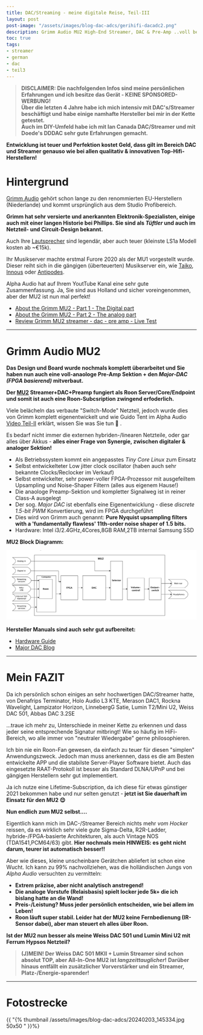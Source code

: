 ```yaml
---
title: DAC/Streaming - meine digitale Reise, Teil-III
layout: post
post-image: "/assets/images/blog-dac-adcs/gerihifi-dacadc2.png"
description: Grimm Audio MU2 High-End Streamer, DAC & Pre-Amp ..voll bekloppt!
toc: true
tags:
- streamer
- german
- dac
- teil3
---
```


>**DISCLAIMER: Die nachfolgenden Infos sind meine persönlichen Erfahrungen und ich besitze das Gerät - KEINE SPONSORED-WERBUNG!** \
>**Über die letzten 4 Jahre habe ich mich intensiv mit DAC's/Streamer beschäftigt und habe einige namhafte Hersteller bei mir in der Kette getestet.** \
>**Auch im DIY-Umfeld  habe ich mit Ian Canada DAC/Streamer und mit Doede's DDDAC sehr gute Erfahrungen gemacht.**

**Entwicklung ist teuer und Perfektion kostet Geld, dass gilt im Bereich DAC und Streamer genauso wie bei allen qualitativ & innovativen Top-Hifi-Herstellern!**

# Hintergrund

[Grimm Audio](https://www.grimmaudio.com/) gehört schon lange zu den renommierten EU-Herstellern (Niederlande) und kommt ursprünglich aus dem Studio Profibereich.

**Grimm hat sehr versierte und anerkannten Elektronik-Spezialisten, einige auch mit einer langen Historie bei Phillips. Sie sind als _Tüftler_ und auch im Netzteil- und Circuit-Design bekannt.**

Auch Ihre [Lautsprecher](https://www.grimmaudio.com/hifi-products/loudspeakers/) sind legendär, aber auch teuer (kleinste LS1a Modell kosten ab ~€15k).

Ihr Musikserver machte erstmal Furore 2020 als der MU1 vorgestellt wurde. Dieser reiht sich in die gängigen (überteuerten) Musikserver ein, wie [Taiko](https://taikoaudio.com/), [Innous](https://innuos.com/) oder [Antipodes](https://antipodes.audio/).

Alpha Audio hat auf Ihrem YoutTube Kanal eine sehr gute Zusammenfassung. Ja, Sie sind aus Holland und sicher voreingenommen, aber der MU2 ist nun mal perfekt!

- [About the Grimm MU2 - Part 1 - The Digital part](https://www.youtube.com/watch?v=E4hy4a91Ov8)
- [About the Grimm MU2 - Part 2 - The analog part](https://www.youtube.com/watch?v=y2H32t-du14)
- [Review Grimm MU2 streamer - dac - pre amp - Live Test](https://www.youtube.com/watch?v=J3yvoXsk3IM)

---

# Grimm Audio MU2

**Das Design und Board wurde nochmals komplett überarbeitet und Sie haben nun auch eine voll-anaologe Pre-Amp Sektion + den _Major-DAC (FPGA basierend)_ mitverbaut.**

**Der [MU2](https://www.grimmaudio.com/hifi-products/music-players/mu2/) Streamer+DAC+Preamp fungiert als Roon Server/Core/Endpoint und somit ist auch eine Roon-Subcsription zwingend erfoderlich.**

Viele belächeln das verbaute "Switch-Mode" Netzteil, jedoch wurde dies von Grimm komplett eigenentwickelt und wie Guido Tent im Alpha Audio [Video Teil-II](https://www.youtube.com/watch?v=y2H32t-du14) erklärt, wissen Sie was Sie tun :grimacing: . 

Es bedarf nicht immer die externen hybriden-/linearen Netzteile, oder gar alles über Akkus - **alles einer Frage von Synergie, zwischen digitaler & analoger Sektion!**

- Als Betriebssystem kommt ein angepasstes _Tiny Core Linux_ zum Einsatz
- Selbst entwickelteter Low jitter clock oscillator (haben auch sehr bekannte Clocks/Reclocker im Verkauf)
- Selbst entwickelter, sehr power-voller FPGA-Prozessor mit ausgefeiltem Upsampling und Noise-Shaper Filtern (alles aus eigenem Hause!)
- Die anaologe Preamp-Sektion und kompletter Signalweg ist in reiner Class-A ausgelegt 
- Der sog. _Major DAC_ ist ebenfalls eine Eigenentwicklung - diese _discrete 1.5-bit PWM_ Konvertierung, wird im FPGA durchgeführt
- Dies wird von Grimm auch genannt: **Pure Nyquist upsampling filters with a 'fundamentally flawless' 11th-order noise shaper of 1.5 bits.**
- Hardware: Intel i3/2.4GHz,4Cores,8GB RAM,2TB internal Samsung SSD

**MU2 Block Diagramm:**

![Diagramm](/assets/images/blog-dac-adcs/mu2-blockdiagramm.png)

**Hersteller Manuals sind auch sehr gut aufbereitet:**

- [Hardware Guide](https://www.grimmaudio.com/wordpress/wp-content/uploads/Manual-MU2-Hardware-v1.0.pdf)
- [Major DAC Blog](https://www.grimmaudio.com/publications/the-mu2-major-dac/)

---

# Mein FAZIT

Da ich persönlich schon einiges an sehr hochwertigen DAC/Streamer hatte, von Denafrips Terminator, Holo Audio L3 KTE, Merason DAC1, Rockna Wavelight, Lampizator Horizon, LinnebergG Satie, Lumin T2/Mini U2, Weiss DAC 501, Abbas DAC 3.2SE

...traue ich mehr zu, Unterschiede in meiner Kette zu erkennen und dass jeder seine entsprechende Signatur mitbringt! Wie so häufig im HiFi-Bereich, wo alle immer von "neutraler Wiedergabe" gerne philosophieren.

Ich bin nie ein Roon-Fan gewesen, da einfach zu teuer für diesen "simplen" Anwendungszweck. Jedoch man muss anerkennen, dass es die am Besten entwickelte APP und die stabilste Server-Player Software bietet. Auch das eingesetzte RAAT-Protokoll ist besser als Standard DLNA/UPnP und bei gängigen Herstellern sehr gut implementiert.

Ja ich nutze eine Lifetime-Subscription, da ich diese für etwas günstiger 2021 bekommen habe und nur selten genutzt - **jetzt ist Sie dauerhaft im Einsatz für den MU2 :relieved:**

**Nun endlich zum MU2 selbst....**

Eigentlich kann mich im DAC-/Streamer Bereich nichts mehr _vom Hocker_ reissen, da es wirklich sehr viele gute Sigma-Delta, R2R-Ladder, hybride-/FPGA-basierte Architekturen, als auch Vintage NOS (TDA1541,PCM64/63) gibt. **Hier nochmals mein HINWEIS: es geht nicht darum, teurer ist automatisch besser!!**

Aber wie dieses, kleine unscheinbare Gerätchen abliefert ist schon eine Wucht. Ich kann zu 99% nachvollziehen, was die holländischen Jungs von _Alpha Audio_ versuchten zu vermitteln:

- **Extrem präzise, aber nicht analytisch anstregend!**
- **Die analoge Vorstufe (Relaisbasis) spielt locker jede 5k+ die ich bislang hatte an die Wand!**
- **Preis-/Leistung? Muss jeder persönlich entscheiden, wie bei allem im Leben!**
- **Roon läuft super stabil. Leider hat der MU2 keine Fernbedienung (IR-Sensor dabei), aber man steuert eh alles über Roon.**

**Ist der MU2 nun besser als meine Weiss DAC 501 und Lumin Mini U2 mit Ferrum Hypsos Netzteil?**

>**(J)MEIN! Der Weiss DAC 501 MKII + Lumin Streamer sind schon absolut TOP, aber All-In-One MU2 ist _langzeittauglicher_!**
>**Darüber hinaus entfällt ein zusätzlicher Vorverstärker und ein Streamer, Platz-/Energie-sparender!**

---

# Fotostrecke

{{ "{% thumbnail /assets/images/blog-dac-adcs/20240203_145334.jpg 50x50 " }}%}